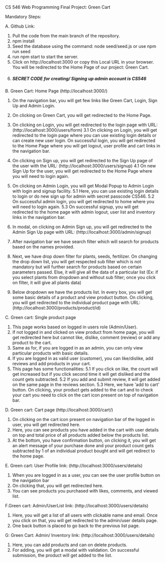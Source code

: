 CS 546 Web Programming Final Project: Green Cart

Mandatory Steps:

A. Github Link:
1. Pull the code from the main branch of the repository.
1. npm install
3. Seed the database using the command: node seed/seed.js or use npm run seed
4. run npm start to start the server.
5. Click on http://localhost:3000 or copy this Local URL in your browser. You will be redirected to the Home Page of our project: Green Cart.
6. ##### SECRET CODE  for creating/ Signing up admin account is CS546

B. Green Cart: Home Page (http://localhost:3000/)
1. On the navigation bar, you will get few links like Green Cart, Login, Sign Up  and Admin Login. 
2. On clicking on Green Cart,  you will get redirected to the Home Page.
3. On clicking on Login, you will get redirected to the login page with URL:  (http://localhost:3000/users/form)
   3.1  On clicking on Login, you will get redirected to the login page where you can use existing login details or can create new user login. On successful login, you will get redirected to the Home Page where you will get logout, user profile and cart links in the navigation bar.
   
4. On clicking on Sign up, you will get redirected to the Sign Up page of the user with the URL:  (http://localhost:3000/users/signup)
  4.1 On new Sign Up for the user, you will get redirected to the Home Page where you will need to login again.

5. On clicking on Admin Login, you will get Modal Popup to Admin Login with login and signup facility.
  5.1 Here, you can use existing login details to login or do new sign up for admin with secret passcode CS546.
  5.2 On successful admin login, you will get redirected to home where you will need to login again.
  5.3 On successful signup, you will get redirected to the home page with admin logout, user list and inventory links in the navigation bar.

6. In modal, on clicking on Admin Sign up, you will get redirected to the Admin Sign Up page with URL:  (http://localhost:3000/admin/signup)
7. After navigation bar we have search filter which will search for products based on the names provided.
8. Next, we have drop down filter for plants, seeds, fertilizer. On changing the drop down list, you will get respected sub filter which is not mandatory but will further search for products based on certain parameters passed. Else, it will give all the data of a particular list (Ex: if you select plants from dropdown and without sub filter; once you click on filter,  it will give all plants data)
9. Below dropdown we have the products list. In every box, you will get some basic details of a product and view product button. On clicking, you will get redirected to the individual product page with URL:  (http://localhost:3000/products/product/id)


C. Green cart: Single product page 
1. This page works based on logged in users role (Admin/User).
2. If not logged in and clicked on view product from home page, you will get redirected here but cannot like, dislike, comment (review) or add any product to the cart.
3. Same as for, if you are logged in as an admin, you can only view particular products with basic details.
4. If you are logged in as valid user (customer), you can like/dislike, add reviews and add products in your cart.
5. This page has some functionalities:
   5.1 If you click on like, the count will get increased but if you click second time it will get disliked and the count gets subtracted.
   5.2 If you add and submit review, it will get added on the same page in the reviews section.
   5.3 Here, we have 'add to cart' button. On clicking,  your product gets added to the cart and to check your cart you need to click on the cart icon present on top of navigation bar.

D. Green cart: Cart page (http://localhost:3000/cart/)
1. On clicking on the cart icon present on navigation bar of the logged in user, you will get redirected here.
2. Here, you can see products you have added in the cart with user details on top and total price of all products added below the products list.
3. At the bottom, you have confirmation button, on clicking it, you will get an alert message of your purchase done and your product count gets subtracted by 1 of an individual product bought and will get redirect to the home page. 

E. Green cart: User Profile link:  (http://localhost:3000/users/details)
1. When you are logged in as a user, you can see the user profile button on the navigation bar
2. On clicking that, you will get redirected here.
3. You can see products you purchased with likes, comments, and viewed list.

F.Green cart: Admin/UserList link: (http://localhost:3000/users/details)
1. Here, you will get a list of all users with clickable name and email. Once you click on that, you will get redirected to the admin/user details page.
2. One back button is placed  to go back to the previous list page.


G: Green Cart: Admin/ Inventory link: (http://localhost:3000/users/details)
1. Here, you can add products and can on delete products.
2. For adding, you will get a modal with validation. On successful submission, the product will get added to the list.
